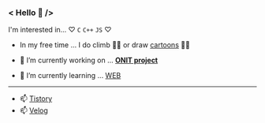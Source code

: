 ### < Hello 👋 />
I'm interested in... ♡ `C` `C++` `JS` ♡

   - In my free time ... I do climb 🧗‍♀️ or draw [cartoons](https://www.instagram.com/urongtoon/) 👩‍🎨
   - 🔭 I’m currently working on ... **[ONIT project](https://github.com/Mapps-unit)**
      

   - 🌱 I’m currently learning ... [WEB](https://pear-capricorn-258.notion.site/WEB-fc87b47868984a658e0862f2acb6e4e9)
       
       
   ---
   - 📫 [Tistory](https://humonnom.tistory.com/)
   - 📫 [Velog](https://velog.io/@humonnom/series)
   
   
<!--

   
## 🤔 I'm interested in... `c` `c++` `react`    
   
   



- 👯 I’m looking to collaborate on ...
- 🤔 I’m looking for help with ...
- 💬 Ask me about ...

- 😄 Pronouns: ...
- ⚡ Fun fact: ...
-->

